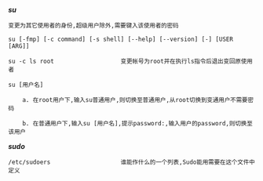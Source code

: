 ***su***

	变更为其它使用者的身份,超级用户除外,需要键入该使用者的密码
	
	su [-fmp] [-c command] [-s shell] [--help] [--version] [-] [USER [ARG]]
	
	su -c ls root					变更帐号为root并在执行ls指令后退出变回原使用者
	
	su [用户名]
	
		a. 在root用户下,输入su普通用户,则切换至普通用户,从root切换到变通用户不需要密码
		
		b. 在普通用户下,输入su [用户名],提示password:,输入用户的password,则切换至该用户
		
***sudo***

	/etc/sudoers					谁能作什么的一个列表,Sudo能用需要在这个文件中定义